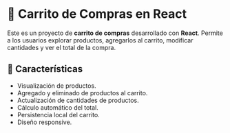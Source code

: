 # 🛒 Carrito de Compras en React

Este es un proyecto de **carrito de compras** desarrollado con **React**. Permite a los usuarios explorar productos, agregarlos al carrito, modificar cantidades y ver el total de la compra.

## 🚀 Características

- Visualización de productos.
- Agregado y eliminado de productos al carrito.
- Actualización de cantidades de productos.
- Cálculo automático del total.
- Persistencia local del carrito.
- Diseño responsive.



